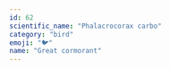 ```yaml
---
id: 62
scientific_name: "Phalacrocorax carbo"
category: "bird"
emoji: "🐦"
name: "Great cormorant"
---
```

